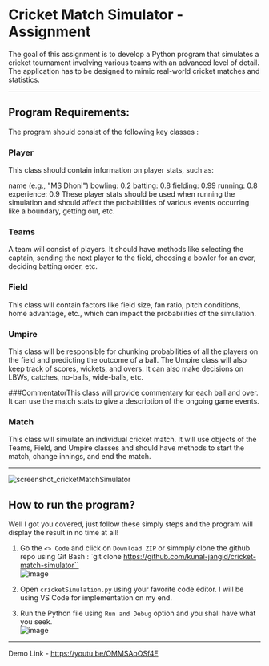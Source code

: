# Cricket Match Simulator - Assignment

The goal of this assignment is to develop a Python program that simulates a cricket tournament involving various teams with an advanced level of detail. The application has tp be designed to mimic real-world cricket matches and statistics.

---

## Program Requirements:
The program should consist of the following key classes :

### Player
This class should contain information on player stats, such as:

name (e.g., "MS Dhoni")
bowling: 0.2
batting: 0.8
fielding: 0.99
running: 0.8
experience: 0.9
<etc>
These player stats should be used when running the simulation and should affect the probabilities of various events occurring like a boundary, getting out, etc.

### Teams
A team will consist of players. It should have methods like selecting the captain, sending the next player to the field, choosing a bowler for an over, deciding batting order, etc.

### Field
This class will contain factors like field size, fan ratio, pitch conditions, home advantage, etc., which can impact the probabilities of the simulation.

### Umpire
This class will be responsible for chunking probabilities of all the players on the field and predicting the outcome of a ball. The Umpire class will also keep track of scores, wickets, and overs. It can also make decisions on LBWs, catches, no-balls, wide-balls, etc.

###CommentatorThis class will provide commentary for each ball and over. It can use the match stats to give a description of the ongoing game events.

### Match
This class will simulate an individual cricket match. It will use objects of the Teams, Field, and Umpire classes and should have methods to start the match, change innings, and end the match.

---
![screenshot_cricketMatchSimulator](https://github.com/kunal-jangid/cricket-match-simulator/assets/38829114/8089be6f-e146-412a-9b5d-74ccace82a3a)

## How to run the program?
Well I got you covered, just follow these simply steps and the program will display the result in no time at all!
1. Go the `<> Code` and click on `Download ZIP` or simmply clone the github repo using Git Bash : `git clone https://github.com/kunal-jangid/cricket-match-simulator``<br>
![image](https://github.com/kunal-jangid/cricket-match-simulator/assets/38829114/d2d40d79-26d2-4222-8456-db0f5dab5a07)

2. Open `cricketSimulation.py` using your favorite code editor. I will be using VS Code for implementation on my end.
   
3. Run the Python file using `Run and Debug` option and you shall have what you seek. <br>
![image](https://github.com/kunal-jangid/cricket-match-simulator/assets/38829114/d831304e-188f-4d23-a2d9-194cbb1c423e)

---

Demo Link - https://youtu.be/OMMSAoOSf4E
